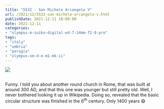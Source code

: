 ```yaml
---
title: "5532 - San Michele Arcangelo V"
url: /2021/12/5532-san-michele-arcangelo-v.html
publishDate: 2021-12-11 18:00:00
date: 2021-12-11
categories:
- "olympus-m-zuiko-digital-ed-7-14mm-f2-8-pro"
tags:
- "italy"
- "umbria"
- "perugia"
- "olympus-om-d-e-m1-mk-ii"
---
```

<div class="container">
<div class="center"><a target="_blank" href="https://d25zfm9zpd7gm5.cloudfront.net/1200x1200/2019/20190902_123750_lr.jpg"><img class="webfeedsFeaturedVisual" src="https://d25zfm9zpd7gm5.cloudfront.net/0600x0600/2019/20190902_123750_lr.jpg" /></a></div>
</div>
<br />

Funny. I told you about another round church in Rome, that
was built at around 300 AD, and that this one was younger
but still pretty old. Well, I never bothered looking it up
in Wikipedia. Doing so, revealed that the basic circular
structure was finished in the 6<sup>th</sup> century. Only 1400
years :smile:
